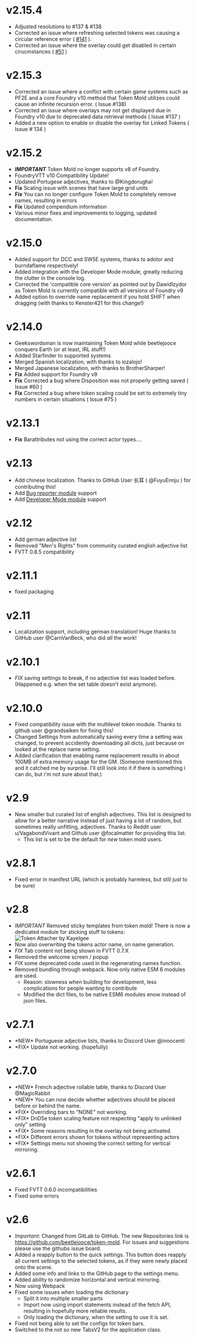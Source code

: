 # v2.15.4
 - Adjusted resolutions to #137 & #138
 - Corrected an issue where refreshing selected tokens was causing a circular reference error ( [#141](https://github.com/beetlejooce/token-mold/issues/141) ).
 - Corrected an issue where the overlay could get disabled in certain cirucmstances ( [#51](https://github.com/beetlejooce/token-mold/issues/51) )

# v2.15.3
 - Corrected an issue where a conflict with certain game systems such as PF2E and a core Foundry v10 method that Token Mold utilizes could cause an infinite recursion error.  ( Issue #138)
 - Corrected an issue where overlays may not get displayed due in Foundry v10 due to deprecated data retrieval methods ( Issue #137 )
 - Added a new option to enable or disable the overlay for Linked Tokens ( Issue # 134 )

# v2.15.2
 - ***IMPORTANT*** Token Mold no longer supports v8 of Foundry.
 - FoundryVTT v10 Compatibility Update!
 - Updated Portugese adjectives, thanks to @Kingdorugha!
 - **Fix** Scaling issue with scenes that have large grid units
 - **Fix** You can no longer configure Token Mold to completely remove names, resulting in errors
 - **Fix** Updated compendium information
 - Various minor fixes and improvements to logging, updated documentation.

# v2.15.0
- Added support for DCC and SW5E systems, thanks to adotor and burndaflame respectively!
- Added integration with the Developer Mode module, greatly reducing the clutter in the console log.
- Corrected the 'compatible core version' as pointed out by Dawidlzydor as Token Mold is currently compatible with all versions of Foundry v9
- Added option to override name replacement if you hold SHIFT when dragging (with thanks to Kenster421 for this change!)

# v2.14.0
- Geekswordsman is now maintaining Token Mold while beetlejooce conquers Earth (or at least, IRL stuff!)
- Added Starfinder to supported systems
- Merged Spanish localization, with thanks to lozalojo!
- Merged Japanese localization, with thanks to BrotherSharper!
- **Fix** Added support for Foundry v9
- **Fix** Corrected a bug where Disposition was not properly getting saved ( Issue #60 )
- **Fix** Corrected a bug where token scaling could be set to extremely tiny numbers in certain situations ( Issue #75 ) 

# v2.13.1

- **Fix** Barattributes not using the correct actor types....

# v2.13

- Add chinese localization. Thanks to GitHub User 长耳 ( @FuyuEnnju ) for contributing this!
- Add [Bug reporter module](https://www.foundryvtt-hub.com/package/bug-reporter/) support
- Add [Developer Mode module](https://www.foundryvtt-hub.com/package/_dev-mode/) support

# v2.12

- Add german adjective list
- Removed "Men's Rights" from community curated english adjective list
- FVTT 0.8.5 compatibility

# v2.11.1

- fixed packaging

# v2.11

- Localization support, including german translation! Huge thanks to GitHub user @CarnVanBeck, who did _all_ the work!

# v2.10.1

- _FIX_ saving settings to break, if no adjective list was loaded before. (Happened e.g. when the set table doesn't exist anymore).

# v2.10.0

- Fixed compatibility issue with the multilevel token module. Thanks to github user @grandseiken for fixing this!
- Changed Settings from automatically saving every time a setting was changed, to prevent accidently downloading all dicts, just because on looked at the replace name setting.
- Added clarification that enabling name replacement results in about 100MB of extra memory usage for the GM. (Someone mentioned this and it catched me by surprise. I'll still look into it if there is something i can do, but i'm not sure about that.)

# v2.9

- New smaller but curated list of english adjectives. This list is designed to allow for a better narrative instead of just having a lot of random, but sometimes really unfitting, adjectives. Thanks to Reddit user u/VagabondVivant and Github user @focalmatter for providing this list.
  - This list is set to be the default for _new_ token mold users.

# v2.8.1

- Fixed error in manifest URL (which is probably harmless, but still just to be sure)

# v2.8

- _IMPORTANT_ Removed sticky templates from token mold! There is now a dedicated module for sticking stuff to tokens: ![Token Attacher by Kayelgee](https://foundryvtt.com/packages/token-attacher/)
- Now also overwriting the tokens actor name, on name generation.
- _FIX_ Tab content not being shown in FVTT 0.7.X
- Removed the welcome screen / popup
- _FIX_ some deprecated code used in the regenerating names function.
- Removed bundling through webpack. Now only native ESM 6 modules are used.
  - Reason: slowness when building for development, less complications for people wanting to contribute
  - Modified the dict files, to be native ESM6 modules enow instead of json files.

# v2.7.1

<ul>
	<li>*NEW* Portuguese adjective lists, thanks to Discord User @innocenti</li>
	<li>*FIX* Update not working. (hopefully)</li>
</ul>

<h1>v2.7.0</h1>
<ul>
	<li>*NEW* French adjective rollable table, thanks to Discord User @MagicRabbit</li>
	<li>*NEW* You can now decide whether adjectives should be placed before or behind the name.</li>
	<li>*FIX* Overriding bars to "NONE" not working.</li>
	<li>*FIX* DnD5e token scaling feature not respecting "apply to unlinked only" setting</li>
	<li>*FIX* Some reasons resulting in the overlay not being activated.</li>
	<li>*FIX* Different errors shown for tokens without representing actors</li>
	<li>*FIX* Settings menu not showing the correct setting for vertical mirroring.</li>
</ul>

# v2.6.1

- Fixed FVTT 0.6.0 incompatibilities
- Fixed some errors

# v2.6

- _Important_: Changed from GitLab to GitHub. The new Repositories link is <a href="https://github.com/beetlejooce/token-mold">https://github.com/beetlejooce/token-mold</a>. For issues and suggestions please use the githubs issue board.
- Added a reapply button to the quick settings. This button does reapply all current settings to the selected tokens, as if they were newly placed onto the scene.
- Added some info and links to the GitHub page to the settings menu.
- Added ability to randomize horizontal and vertical mirroring.
- Now using Webpack
- Fixed some issues when loading the dictionary
  - Split it into multiple smaller parts
  - Import now using import statements instead of the fetch API, resulting in hopefully more reliable results.
  - Only loading the dictionary, when the setting to use it is set.
- Fixed not being able to set the configs for token bars.
- Switched to the not so new TabsV2 for the application class.
